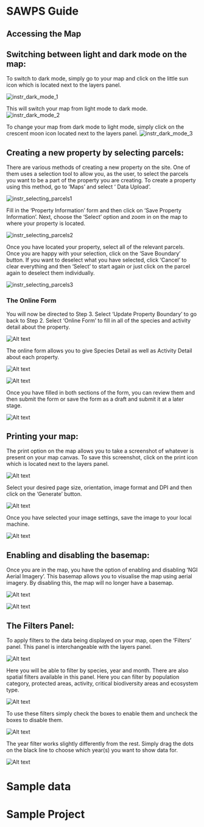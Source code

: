 # SAWPS Guide
<!-- This will be instructions for actions like changing profile settings, going
between different pages, etc and screenshots where necessary-->

<!-- e.g Title like this: -->
## Accessing the Map


<!-- Dark mode -->
## Switching between light and dark mode on the map:

To switch to dark mode, simply go to your map and click on the little sun icon which is located next to the layers panel. 

![instr_dark_mode_1](img/instr_dark_mode_1.png)

This will switch your map from light mode to dark mode.
![instr_dark_mode_2](img/instr_dark_mode_2.png)

To change your map from dark mode to light mode, simply click on the crescent moon icon located next to the layers panel.
![instr_dark_mode_3](img/instr_dark_mode_3.png)


<!-- Selecting Parcels -->
## Creating a new property by selecting parcels:
There are various methods of creating a new property on the site. One of them uses a selection tool to allow you, as the user, to select the parcels you want to be a part of the property you are creating.
To create a property using this method, go to ‘Maps’ and select ‘ Data Upload’.

![instr_selecting_parcels1](img/instr_selecting_parcels1.png)

Fill in the ‘Property Information’ form and then click on ‘Save Property Information’. Next, choose the ‘Select’ option and zoom in on the map to where your property is located.

![instr_selecting_parcels2](img/instr_selecting_parcels2.png)

Once you have located your property, select all of the relevant parcels. Once you are happy with your selection, click on the ‘Save Boundary’ button. If you want to deselect what you have selected, click ‘Cancel’ to clear everything and then ‘Select’ to start again or just click on the parcel again to deselect them individually.

![instr_selecting_parcels3](img/instr_selecting_parcels3.png)

### The Online Form
You will now be directed to Step 3. Select ‘Update Property Boundary’ to go back to Step 2. Select ‘Online Form’ to fill in all of the species and activity detail about the property.

![Alt text](img/online_form_1.png)


The online form allows you to give Species Detail as well as Activity Detail about each property.

![Alt text](img/online_form_2.png)

![Alt text](img/online_form_3.png)

Once you have filled in both sections of the form, you can review them and then submit the form or save the form as a draft and submit it at a later stage.

![Alt text](img/online_form_4.png)


<!-- Printing your map -->
## Printing your map:
The print option on the map allows you to take a screenshot of whatever is present on your map canvas. To save this screenshot, click on the print icon which is located next to the layers panel.

![Alt text](img/instr_print_1.png)

Select your desired page size, orientation, image format and DPI and then click on the ‘Generate’ button.

![Alt text](img/instr_print_2.png)

Once you have selected your image settings, save the image to your local machine.

![Alt text](img/instr_print_3.png)


<!-- Enabling and disabling the basemap -->
## Enabling and disabling the basemap:

Once you are in the map, you have the option of enabling and disabling ‘NGI Aerial Imagery’. This basemap allows you to visualise the map using aerial imagery. By disabling this, the map will no longer have a basemap. 

![Alt text](img/instr_basemap_1.png)

![Alt text](img/instr_basemap_2.png)

<!-- Filter panel -->
## The Filters Panel:

To apply filters to the data being displayed on your map, open the ‘Filters’ panel. This panel is interchangeable with the layers panel.

![Alt text](img/instr_filters_1.png)

Here you will be able to filter by species, year and month. There are also spatial filters available in this panel. Here you can filter by population category, protected areas, activity, critical biodiversity areas and ecosystem type.

![Alt text](img/instr_filters_2.png)

To use these filters simply check the boxes to enable them and uncheck the boxes to disable them.

![Alt text](img/instr_filters_3.png)

The year filter works slightly differently from the rest. Simply drag the dots on the black line to choose which year(s) you want to show data for.

![Alt text](img/instr_filters_4.png)


# Sample data

# Sample Project